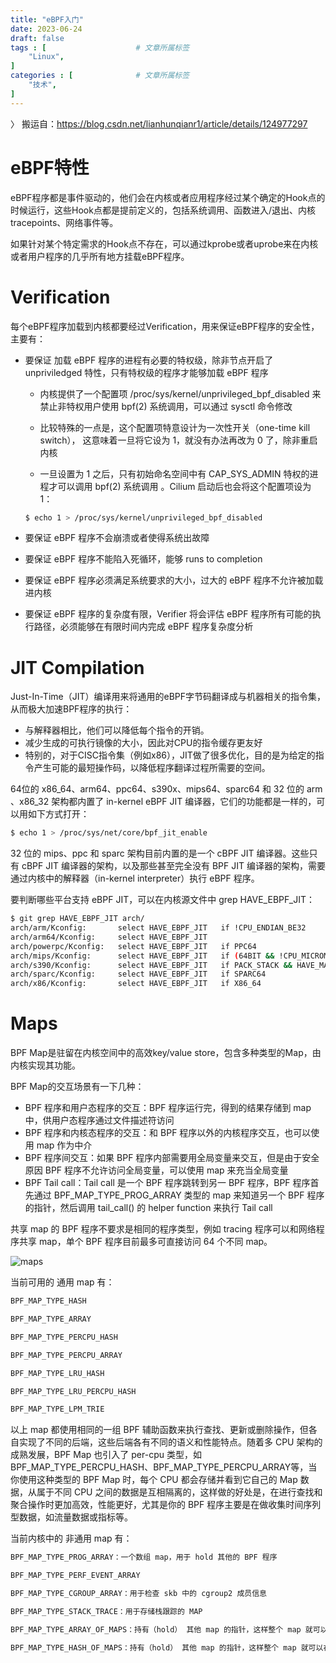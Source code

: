 ```yaml
---
title: "eBPF入门"
date: 2023-06-24
draft: false
tags : [                    # 文章所属标签
    "Linux",
]
categories : [              # 文章所属标签
    "技术",
]
---
```


〉 搬运自：https://blog.csdn.net/lianhunqianr1/article/details/124977297




# eBPF特性

eBPF程序都是事件驱动的，他们会在内核或者应用程序经过某个确定的Hook点的时候运行，这些Hook点都是提前定义的，包括系统调用、函数进入/退出、内核tracepoints、网络事件等。

如果针对某个特定需求的Hook点不存在，可以通过kprobe或者uprobe来在内核或者用户程序的几乎所有地方挂载eBPF程序。

# Verification

每个eBPF程序加载到内核都要经过Verification，用来保证eBPF程序的安全性，主要有：

- 要保证 加载 eBPF 程序的进程有必要的特权级，除非节点开启了 unpriviledged 特性，只有特权级的程序才能够加载 eBPF 程序

    - 内核提供了一个配置项 /proc/sys/kernel/unprivileged_bpf_disabled 来禁止非特权用户使用 bpf(2) 系统调用，可以通过 sysctl 命令修改

    - 比较特殊的一点是，这个配置项特意设计为一次性开关（one-time kill switch）， 这意味着一旦将它设为 1，就没有办法再改为 0 了，除非重启内核

    - 一旦设置为 1 之后，只有初始命名空间中有 CAP_SYS_ADMIN 特权的进程才可以调用 bpf(2) 系统调用 。Cilium 启动后也会将这个配置项设为 1：
    ```bash
    $ echo 1 > /proc/sys/kernel/unprivileged_bpf_disabled
    ```

- 要保证 eBPF 程序不会崩溃或者使得系统出故障

- 要保证 eBPF 程序不能陷入死循环，能够 runs to completion

- 要保证 eBPF 程序必须满足系统要求的大小，过大的 eBPF 程序不允许被加载进内核

- 要保证 eBPF 程序的复杂度有限，Verifier 将会评估 eBPF 程序所有可能的执行路径，必须能够在有限时间内完成 eBPF 程序复杂度分析

# JIT Compilation

Just-In-Time（JIT）编译用来将通用的eBPF字节码翻译成与机器相关的指令集，从而极大加速BPF程序的执行：

- 与解释器相比，他们可以降低每个指令的开销。
- 减少生成的可执行镜像的大小，因此对CPU的指令缓存更友好
- 特别的，对于CISC指令集（例如x86），JIT做了很多优化，目的是为给定的指令产生可能的最短操作码，以降低程序翻译过程所需要的空间。

64位的 x86_64、arm64、ppc64、s390x、mips64、sparc64 和 32 位的 arm 、x86_32 架构都内置了 in-kernel eBPF JIT 编译器，它们的功能都是一样的，可以用如下方式打开：

```bash
$ echo 1 > /proc/sys/net/core/bpf_jit_enable
```

32 位的 mips、ppc 和 sparc 架构目前内置的是一个 cBPF JIT 编译器。这些只有 cBPF JIT 编译器的架构，以及那些甚至完全没有 BPF JIT 编译器的架构，需要通过内核中的解释器（in-kernel interpreter）执行 eBPF 程序。

要判断哪些平台支持 eBPF JIT，可以在内核源文件中 grep HAVE_EBPF_JIT：

```bash
$ git grep HAVE_EBPF_JIT arch/
arch/arm/Kconfig:       select HAVE_EBPF_JIT   if !CPU_ENDIAN_BE32
arch/arm64/Kconfig:     select HAVE_EBPF_JIT
arch/powerpc/Kconfig:   select HAVE_EBPF_JIT   if PPC64
arch/mips/Kconfig:      select HAVE_EBPF_JIT   if (64BIT && !CPU_MICROMIPS)
arch/s390/Kconfig:      select HAVE_EBPF_JIT   if PACK_STACK && HAVE_MARCH_Z196_FEATURES
arch/sparc/Kconfig:     select HAVE_EBPF_JIT   if SPARC64
arch/x86/Kconfig:       select HAVE_EBPF_JIT   if X86_64
```


# Maps

BPF Map是驻留在内核空间中的高效key/value store，包含多种类型的Map，由内核实现其功能。

BPF Map的交互场景有一下几种：

- BPF 程序和用户态程序的交互：BPF 程序运行完，得到的结果存储到 map 中，供用户态程序通过文件描述符访问
- BPF 程序和内核态程序的交互：和 BPF 程序以外的内核程序交互，也可以使用 map 作为中介
- BPF 程序间交互：如果 BPF 程序内部需要用全局变量来交互，但是由于安全原因 BPF 程序不允许访问全局变量，可以使用 map 来充当全局变量
- BPF Tail call：Tail call 是一个 BPF 程序跳转到另一 BPF 程序，BPF 程序首先通过 BPF_MAP_TYPE_PROG_ARRAY 类型的 map 来知道另一个 BPF 程序的指针，然后调用 tail_call() 的 helper function 来执行 Tail call

共享 map 的 BPF 程序不要求是相同的程序类型，例如 tracing 程序可以和网络程序共享 map，单个 BPF 程序目前最多可直接访问 64 个不同 map。

![maps](https://www.mineor.xyz/images/20230618/map.png)

当前可用的 通用 map 有：

```bash
BPF_MAP_TYPE_HASH

BPF_MAP_TYPE_ARRAY

BPF_MAP_TYPE_PERCPU_HASH

BPF_MAP_TYPE_PERCPU_ARRAY

BPF_MAP_TYPE_LRU_HASH

BPF_MAP_TYPE_LRU_PERCPU_HASH

BPF_MAP_TYPE_LPM_TRIE
```

以上 map 都使用相同的一组 BPF 辅助函数来执行查找、更新或删除操作，但各自实现了不同的后端，这些后端各有不同的语义和性能特点。随着多 CPU 架构的成熟发展，BPF Map 也引入了 per-cpu 类型，如BPF_MAP_TYPE_PERCPU_HASH、BPF_MAP_TYPE_PERCPU_ARRAY等，当你使用这种类型的 BPF Map 时，每个 CPU 都会存储并看到它自己的 Map 数据，从属于不同 CPU 之间的数据是互相隔离的，这样做的好处是，在进行查找和聚合操作时更加高效，性能更好，尤其是你的 BPF 程序主要是在做收集时间序列型数据，如流量数据或指标等。

当前内核中的 非通用 map 有：

```bash
BPF_MAP_TYPE_PROG_ARRAY：一个数组 map，用于 hold 其他的 BPF 程序

BPF_MAP_TYPE_PERF_EVENT_ARRAY

BPF_MAP_TYPE_CGROUP_ARRAY：用于检查 skb 中的 cgroup2 成员信息

BPF_MAP_TYPE_STACK_TRACE：用于存储栈跟踪的 MAP

BPF_MAP_TYPE_ARRAY_OF_MAPS：持有（hold） 其他 map 的指针，这样整个 map 就可以在运行时实现原子替换

BPF_MAP_TYPE_HASH_OF_MAPS：持有（hold） 其他 map 的指针，这样整个 map 就可以在运行时实现原子替换


```